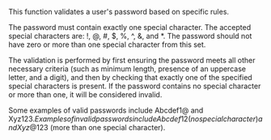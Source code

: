 This function validates a user's password based on specific rules.

The password must contain exactly one special character. The accepted special characters are: !, @, #, $, %, ^, &, and *. The password should not have zero or more than one special character from this set.

The validation is performed by first ensuring the password meets all other necessary criteria (such as minimum length, presence of an uppercase letter, and a digit), and then by checking that exactly one of the specified special characters is present. If the password contains no special character or more than one, it will be considered invalid.

Some examples of valid passwords include Abcdef1@ and Xyz123$. Examples of invalid passwords include Abcdef12 (no special character) and Xyz@123$ (more than one special character).
